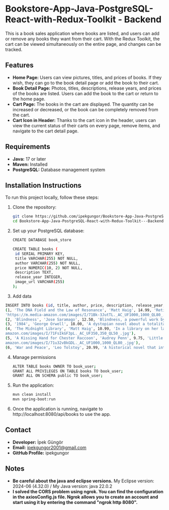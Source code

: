 # Bookstore-App-Java-PostgreSQL-React-with-Redux-Toolkit - Backend

This is a book sales application where books are listed, and users can add or remove any books they want from their cart. With the Redux Toolkit, the cart can be viewed simultaneously on the entire page, and changes can be tracked.

## Features

- **Home Page:** Users can view pictures, titles, and prices of books. If they wish, they can go to the book detail page or add the book to their cart.
- **Book Detail Page:** Photos, titles, descriptions, release years, and prices of the books are listed. Users can add the book to the cart or return to the home page.
- **Cart Page:** The books in the cart are displayed. The quantity can be increased or decreased, or the book can be completely removed from the cart.
- **Cart Icon in Header:** Thanks to the cart icon in the header, users can view the current status of their carts on every page, remove items, and navigate to the cart detail page.

## Requirements

- **Java:** 17 or later
- **Maven:** Installed
- **PostgreSQL:** Database management system

## Installation Instructions
To run this project locally, follow these steps:

1. Clone the repository:
   ```bash
   git clone https://github.com/ipekgungor/Bookstore-App-Java-PostgreSQL-React-with-Redux-Toolkit---Backend.git
   cd Bookstore-App-Java-PostgreSQL-React-with-Redux-Toolkit---Backend
   ```

2. Set up your PostgreSQL database:
   
   ```bash
   CREATE DATABASE book_store
   
   CREATE TABLE books (
    id SERIAL PRIMARY KEY,
    title VARCHAR(255) NOT NULL,
    author VARCHAR(255) NOT NULL,
    price NUMERIC(10, 2) NOT NULL,
    description TEXT,
    release_year INTEGER,
    image_url VARCHAR(255)
   );
   ```
3. Add data

  ```bash
  INSERT INTO books (id, title, author, price, description, release_year, image_url) VALUES
  (1, 'The DNA Field and the Law of Resonance', 'Matt Haig', 14.99, 'Retired math teacher Grace Winters inherits a dilapidated house in Ibiza from a long-lost friend, prompting her to confront her past and uncover hidden secrets. This journey reveals the transformative power of hope and new beginnings.', 2024, 
  'https://m.media-amazon.com/images/I/71Bk-3JutTL._AC_UF1000,1000_QL80_.jpg'),
  (2, 'Blindness', 'Jose Saramago', 12.50, 'Blindness, a powerful work by the masterful author, depicts society''s descent into brutality and highlights a woman''s solitary efforts in solidarity and resistance as humanity''s last hope.', 1995, 'https://m.media-amazon.com/images/I/71FeYR+eOVL._AC_UF1000,1000_QL80_.jpg'),
  (3, '1984', 'George Orwell', 18.00, 'A dystopian novel about a totalitarian regime.', 1949, 'https://thewonk.in/wp-content/uploads/2024/02/ninteen-eighty-four-book-review.jpg'),
  (4, 'The Midnight Library', 'Matt Haig', 10.99, 'In a library on her last day, Nora discovers the opportunity to explore alternate lives and confront her regrets, ultimately questioning how to choose the best way to live among infinite possibilities.', 2020, 'https://m.media- 
  amazon.com/images/I/71FsIkGF3pL._AC_UF350,350_QL50_.jpg'),
  (5, 'A Kissing Hand for Chester Raccoon', 'Audrey Penn', 9.75, 'Little Racoon fears going to school, but Mother Racoon comforts him with a family secret called "The Kiss in Your Palm." Since 1993, this classic has helped millions of children cope with separation.', 2011, 'https://m.media- 
  amazon.com/images/I/71u32vBkGDL._AC_UF1000,1000_QL80_.jpg'),
  (6, 'War and Peace', 'Leo Tolstoy', 20.99, 'A historical novel that intertwines the lives of characters during the Napoleonic wars.', 1869, 'https://encrypted-tbn0.gstatic.com/images?q=tbn:ANd9GcTAekuv2Owst1b9Tbe_XsJNfjPwPF_GiXhhFw&s');
  ```
4. Manage permissions
   ```bash
   ALTER TABLE books OWNER TO book_user;
   GRANT ALL PRIVILEGES ON TABLE books TO book_user;
   GRANT ALL ON SCHEMA public TO book_user;
   ```
5. Run the application:
   ```bash
   mvn clean install
   mvn spring-boot:run
   ```
6. Once the application is running, navigate to http://localhost:8080/api/books to use the app.

## Contact
- **Developer:** İpek Güngör
- **Email:** ipekgungor2001@gmail.com
- **GitHub Profile:** ipekgungor

## Notes
- **Be careful about the java and eclipse versions.** My Eclipse version: 2024-06 (4.32.0) / My Java version: java 22.0.2
- **I solved the CORS problem using ngrok. You can find the configuration in the axiosConfig.js file. Ngrok allows you to create an account and start using it by entering the command "ngrok http 8080".** 
